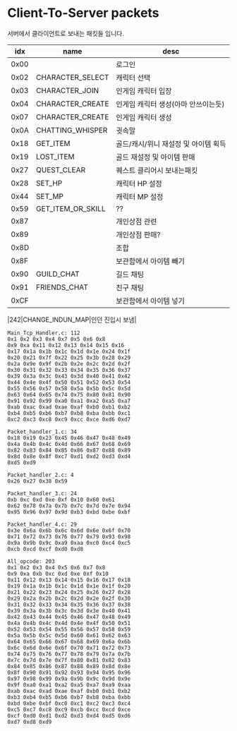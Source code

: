 # Client-To-Server packets

서버에서 클라이언트로 보내는 패킷들 입니다.

|idx|name|desc|
|---|----|----|
|0x00||로그인|
|0x02|CHARACTER_SELECT|캐릭터 선택|
|0x03|CHARACTER_JOIN|인게임 캐릭터 입장|
|0x04|CHARACTER_CREATE|인게임 캐릭터 생성(아마 안쓰이는듯)|
|0x07|CHARACTER_CREATE|인게임 캐릭터 생성|
|0x0A|CHATTING_WHISPER|귓속말|
|0x18|GET_ITEM|골드/캐시/위니 재설정 및 아이템 획득|
|0x19|LOST_ITEM|골드 재설정 및 아이템 판매|
|0x27|QUEST_CLEAR|퀘스트 클리어시 보내는패킷|
|0x28|SET_HP|캐릭터 HP 설정|
|0x44|SET_MP|캐릭터 MP 설정|
|0x59|GET_ITEM_OR_SKILL|??|
|0x87||개인상점 관련|
|0x89||개인상점 판매?|
|0x8D||조합|
|0x8F||보관함에서 아이템 빼기|
|0x90|GUILD_CHAT|길드 채팅|
|0x91|FRIENDS_CHAT|친구 채팅|
|0xCF||보관함에서 아이템 넣기|


|242|CHANGE_INDUN_MAP|인던 진입시 보냄|

```
Main_Tcp_Handler.c: 112
0x1 0x2 0x3 0x4 0x7 0x5 0x6 0x8
0x9 0xa 0x11 0x12 0x13 0x14 0x15 0x16
0x17 0x1a 0x1b 0x1c 0x1d 0x1e 0x24 0x1f
0x20 0x21 0x7f 0x22 0x25 0x3b 0x28 0x29
0x2a 0x9e 0x9f 0x2b 0x2e 0x2c 0x2d 0x2f
0x30 0x31 0x32 0x33 0x34 0x35 0x36 0x37
0x39 0x3a 0x3c 0x43 0x3d 0x40 0x41 0x42
0x44 0x4e 0x4f 0x50 0x51 0x52 0x53 0x54
0x55 0x56 0x57 0x58 0x5a 0x5b 0x5c 0x5d
0x63 0x64 0x65 0x74 0x75 0x80 0x81 0x90
0x91 0x92 0x99 0xa0 0xa1 0xa2 0xa5 0xa7
0xab 0xac 0xad 0xae 0xaf 0xb0 0xb1 0xb2
0xb4 0xb5 0xb6 0xb7 0xb8 0xba 0xbb 0xc1
0xc2 0xc3 0xc8 0xc9 0xcc 0xce 0xd6 0xd7

Packet_handler_1.c: 34
0x18 0x19 0x23 0x45 0x46 0x47 0x48 0x49
0x4a 0x4b 0x4c 0x4d 0x66 0x67 0x68 0x69
0x82 0x83 0x84 0x85 0x86 0x87 0x88 0x89
0x8d 0x8e 0x8f 0xc7 0xd1 0xd2 0xd3 0xd4
0xd5 0xd9

Packet_handler_2.c: 4
0x26 0x27 0x38 0x59

Packet_handler_3.c: 24
0xb 0xc 0xd 0xe 0xf 0x10 0x60 0x61
0x62 0x78 0x7a 0x7b 0x7c 0x7d 0x7e 0x94
0x95 0x96 0x97 0x9d 0xb3 0xbd 0xbe 0xbf

Packet_handler_4.c: 29
0x3e 0x6a 0x6b 0x6c 0x6d 0x6e 0x6f 0x70
0x71 0x72 0x73 0x76 0x77 0x79 0x93 0x98
0x9a 0x9b 0x9c 0xa9 0xaa 0xc0 0xc4 0xc5
0xcb 0xcd 0xcf 0xd0 0xd8

All_opcode: 203
0x1 0x2 0x3 0x4 0x5 0x6 0x7 0x8
0x9 0xa 0xb 0xc 0xd 0xe 0xf 0x10
0x11 0x12 0x13 0x14 0x15 0x16 0x17 0x18
0x19 0x1a 0x1b 0x1c 0x1d 0x1e 0x1f 0x20
0x21 0x22 0x23 0x24 0x25 0x26 0x27 0x28
0x29 0x2a 0x2b 0x2c 0x2d 0x2e 0x2f 0x30
0x31 0x32 0x33 0x34 0x35 0x36 0x37 0x38
0x39 0x3a 0x3b 0x3c 0x3d 0x3e 0x40 0x41
0x42 0x43 0x44 0x45 0x46 0x47 0x48 0x49
0x4a 0x4b 0x4c 0x4d 0x4e 0x4f 0x50 0x51
0x52 0x53 0x54 0x55 0x56 0x57 0x58 0x59
0x5a 0x5b 0x5c 0x5d 0x60 0x61 0x62 0x63
0x64 0x65 0x66 0x67 0x68 0x69 0x6a 0x6b
0x6c 0x6d 0x6e 0x6f 0x70 0x71 0x72 0x73
0x74 0x75 0x76 0x77 0x78 0x79 0x7a 0x7b
0x7c 0x7d 0x7e 0x7f 0x80 0x81 0x82 0x83
0x84 0x85 0x86 0x87 0x88 0x89 0x8d 0x8e
0x8f 0x90 0x91 0x92 0x93 0x94 0x95 0x96
0x97 0x98 0x99 0x9a 0x9b 0x9c 0x9d 0x9e
0x9f 0xa0 0xa1 0xa2 0xa5 0xa7 0xa9 0xaa
0xab 0xac 0xad 0xae 0xaf 0xb0 0xb1 0xb2
0xb3 0xb4 0xb5 0xb6 0xb7 0xb8 0xba 0xbb
0xbd 0xbe 0xbf 0xc0 0xc1 0xc2 0xc3 0xc4
0xc5 0xc7 0xc8 0xc9 0xcb 0xcc 0xcd 0xce
0xcf 0xd0 0xd1 0xd2 0xd3 0xd4 0xd5 0xd6
0xd7 0xd8 0xd9
```